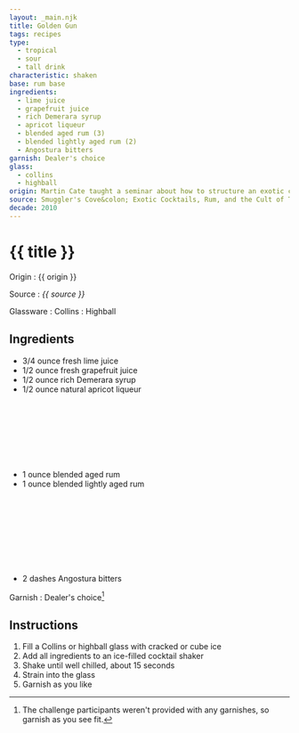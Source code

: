 ```yaml
---
layout: _main.njk
title: Golden Gun
tags: recipes
type:
  - tropical
  - sour
  - tall drink
characteristic: shaken
base: rum base
ingredients:
  - lime juice
  - grapefruit juice
  - rich Demerara syrup
  - apricot liqueur
  - blended aged rum (3)
  - blended lightly aged rum (2)
  - Angostura bitters
garnish: Dealer's choice
glass:
  - collins
  - highball
origin: Martin Cate taught a seminar about how to structure an exotic cocktail at Tiki Oasis in 2012. Students were challenged to create an original recipe from a set of provided ingredients. This is Table Eleven's winning recipe.
source: Smuggler's Cove&colon; Exotic Cocktails, Rum, and the Cult of Tiki
decade: 2010
---
```


<!-- markdownlint-disable MD025 -->
# {{ title }}
<!-- markdownlint-disable MD025 -->

Origin
  : {{ origin }}

Source
  : <cite>{{ source }}</cite>

Glassware
  : Collins
  : Highball

## Ingredients

* 3/4 ounce fresh lime juice
* 1/2 ounce fresh grapefruit juice
* 1/2 ounce rich Demerara syrup
* 1/2 ounce natural apricot liqueur
* 1 ounce blended aged rum<icon-l space="1em" class="bigger" label="(3)"><span class="with-icon"><svg class="icon"><use href="/assets/images/icons/circle-3.svg#circle-3"></use></svg></span></icon-l>
* 1 ounce blended lightly aged rum<icon-l space="1em" class="bigger" label="(2)"><span class="with-icon"><svg class="icon"><use href="/assets/images/icons/circle-2.svg#circle-2"></use></svg></span></icon-l>
* 2 dashes Angostura bitters

Garnish
  : Dealer's choice[^1]

  [^1]: The challenge participants weren't provided with any garnishes, so garnish as you see fit.

## Instructions

1. Fill a Collins or highball glass with cracked or cube ice
2. Add all ingredients to an ice-filled cocktail shaker
3. Shake until well chilled, about 15 seconds
4. Strain into the glass
5. Garnish as you like
